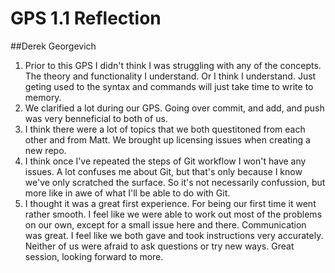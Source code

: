 # GPS 1.1 Reflection

##Derek Georgevich

1. Prior to this GPS I didn't think I was struggling with any of the concepts. The theory and functionality I understand. Or I think I understand. Just geting used to the syntax and commands will just take time to write to memory. 
2. We clarified a lot during our GPS. Going over commit, and add, and push was very benneficial to both of us. 
3. I think there were a lot of topics that we both questitoned from each other and from Matt. We brought up licensing issues when creating a new repo.
4. I think once I've repeated the steps of Git workflow I won't have any issues. A lot confuses me about Git, but that's only because I know we've only scratched the surface. So it's not necessarily confussion, but more like in awe of what I'll be able to do with Git. 
5. I thought it was a great first experience.  For being our first time it went rather smooth. I feel like we were able to work out most of the problems on our own, except for a small issue here and there.  Communication was great.  I feel like we both gave and took instructions very accurately.  Neither of us were afraid to ask questions or try new ways. Great session, looking forward to more. 